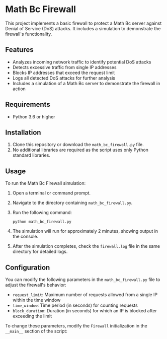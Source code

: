 # Math Bc Firewall

This project implements a basic firewall to protect a Math Bc server against Denial of Service (DoS) attacks. It includes a simulation to demonstrate the firewall's functionality.

## Features

- Analyzes incoming network traffic to identify potential DoS attacks
- Detects excessive traffic from single IP addresses
- Blocks IP addresses that exceed the request limit
- Logs all detected DoS attacks for further analysis
- Includes a simulation of a Math Bc server to demonstrate the firewall in action

## Requirements

- Python 3.6 or higher

## Installation

1. Clone this repository or download the `math_bc_firewall.py` file.
2. No additional libraries are required as the script uses only Python standard libraries.

## Usage

To run the Math Bc Firewall simulation:

1. Open a terminal or command prompt.
2. Navigate to the directory containing `math_bc_firewall.py`.
3. Run the following command:

   ```
   python math_bc_firewall.py
   ```

4. The simulation will run for approximately 2 minutes, showing output in the console.
5. After the simulation completes, check the `firewall.log` file in the same directory for detailed logs.

## Configuration

You can modify the following parameters in the `math_bc_firewall.py` file to adjust the firewall's behavior:

- `request_limit`: Maximum number of requests allowed from a single IP within the time window
- `time_window`: Time period (in seconds) for counting requests
- `block_duration`: Duration (in seconds) for which an IP is blocked after exceeding the limit

To change these parameters, modify the `Firewall` initialization in the `__main__` section of the script:
